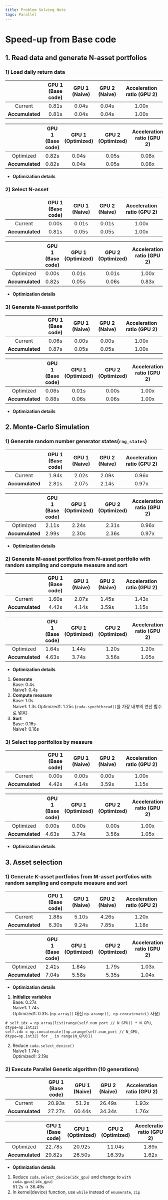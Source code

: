 ```yaml
---
title: Problem Solving Note
tags: Parallel
---
```


<!--more-->

# Speed-up from Base code
## 1. Read data and generate N-asset portfolios
### 1) Load daily return data

|    | GPU 1 (Base code) | GPU 1 (Naive) | GPU 2 (Naive) | Acceleration ratio (GPU 2) |
|:--:|:--:|:--:|:--:|:--:|
|Current        | 0.81s        | 0.04s        | 0.04s        | 1.00x        |
|**Accumulated**| 0.81s        | 0.04s        | 0.04s        | 1.00x        |

|    | GPU 1 (Base code) | GPU 1 (Optimized) | GPU 2 (Optimized) | Acceleration ratio (GPU 2) |
|:--:|:--:|:--:|:--:|:--:|
|Optimized        | 0.82s        | 0.04s        | 0.05s        | 0.08x        |
|**Accumulated**| 0.82s        | 0.04s        | 0.05s        | 0.08x        |

- **Optimization details**  



### 2) Select N-asset

|    | GPU 1 (Base code) | GPU 1 (Naive) | GPU 2 (Naive) | Acceleration ratio (GPU 2) |
|:--:|:--:|:--:|:--:|:--:|
|Current        | 0.00s        | 0.01s        | 0.01s        | 1.00x        |
|**Accumulated**| 0.81s        | 0.05s        | 0.05s        | 1.00x        |

|    | GPU 1 (Base code) | GPU 1 (Optimized) | GPU 2 (Optimized) | Acceleration ratio (GPU 2) |
|:--:|:--:|:--:|:--:|:--:|
|Optimized        | 0.00s        | 0.01s        | 0.01s        | 1.00x        |
|**Accumulated**| 0.82s        | 0.05s        | 0.06s        | 0.83x        |

- **Optimization details**  


### 3) Generate N-asset portfolio

|    | GPU 1 (Base code) | GPU 1 (Naive) | GPU 2 (Naive) | Acceleration ratio (GPU 2) |
|:--:|:--:|:--:|:--:|:--:|
|Current        | 0.06s        | 0.00s        | 0.00s        | 1.00x        |
|**Accumulated**| 0.87s        | 0.05s        | 0.05s        | 1.00x        |

|    | GPU 1 (Base code) | GPU 1 (Optimized) | GPU 2 (Optimized) | Acceleration ratio (GPU 2) |
|:--:|:--:|:--:|:--:|:--:|
|Optimized        | 0.06s        | 0.01s        | 0.00s        | 1.00x        |
|**Accumulated**| 0.88s        | 0.06s        | 0.06s        | 1.00x        |

- **Optimization details**  



## 2. Monte-Carlo Simulation
### 1) Generate random number generator states(`rng_states`)

|    | GPU 1 (Base code) | GPU 1 (Naive) | GPU 2 (Naive) | Acceleration ratio (GPU 2) |
|:--:|:--:|:--:|:--:|:--:|
|Current        | 1.94s        | 2.02s        | 2.09s        | 0.96x        |
|**Accumulated**| 2.81s        | 2.07s        | 2.14s        | 0.97x        |

|    | GPU 1 (Base code) | GPU 1 (Optimized) | GPU 2 (Optimized) | Acceleration ratio (GPU 2) |
|:--:|:--:|:--:|:--:|:--:|
|Optimized        | 2.11s        | 2.24s        | 2.31s        | 0.96x        |
|**Accumulated**| 2.99s        | 2.30s        | 2.36s        | 0.97x        |

- **Optimization details**  



### 2) Generate M-asset portfolios from N-asset portfolio with random sampling and compute measure and sort

|    | GPU 1 (Base code) | GPU 1 (Naive) | GPU 2 (Naive) | Acceleration ratio (GPU 2) |
|:--:|:--:|:--:|:--:|:--:|
|Current        | 1.60s        | 2.07s        | 1.45s        | 1.43x        |
|**Accumulated**| 4.42s        | 4.14s        | 3.59s        | 1.15x        |

|    | GPU 1 (Base code) | GPU 1 (Optimized) | GPU 2 (Optimized) | Acceleration ratio (GPU 2) |
|:--:|:--:|:--:|:--:|:--:|
|Optimized        | 1.64s        | 1.44s        | 1.20s        | 1.20x        |
|**Accumulated**| 4.63s        | 3.74s        | 3.56s        | 1.05x        |

- **Optimization details**  
1. **Generate**  
Base: 0.4s  
Naive1: 0.4s
2. **Compute measure**  
Base: 1.0s  
Naive1: 1.3s
Optimized1: 1.25s (`cuda.synchthread()`를 가장 내부의 연산 함수로 넣음)
3. **Sort**  
Base: 0.16s  
Naive1: 0.16s



### 3) Select top portfolios by measure

|    | GPU 1 (Base code) | GPU 1 (Naive) | GPU 2 (Naive) | Acceleration ratio (GPU 2) |
|:--:|:--:|:--:|:--:|:--:|
|Current        | 0.00s        | 0.00s        | 0.00s        | 1.00x        |
|**Accumulated**| 4.42s        | 4.14s        | 3.59s        | 1.15x        |

|    | GPU 1 (Base code) | GPU 1 (Optimized) | GPU 2 (Optimized) | Acceleration ratio (GPU 2) |
|:--:|:--:|:--:|:--:|:--:|
|Optimized        | 0.00s        | 0.00s        | 0.00s        | 1.00x        |
|**Accumulated**| 4.63s        | 3.74s        | 3.56s        | 1.05x        |

- **Optimization details**  



## 3. Asset selection
### 1) Generate K-asset portfolios from M-asset portfolios with random sampling and compute measure and sort

|    | GPU 1 (Base code) | GPU 1 (Naive) | GPU 2 (Naive) | Acceleration ratio (GPU 2) |
|:--:|:--:|:--:|:--:|:--:|
|Current        | 1.88s        | 5.10s        | 4.26s        | 1.20x        |
|**Accumulated**| 6.30s        | 9.24s        | 7.85s        | 1.18x        |

|    | GPU 1 (Base code) | GPU 1 (Optimized) | GPU 2 (Optimized) | Acceleration ratio (GPU 2) |
|:--:|:--:|:--:|:--:|:--:|
|Optimized        | 2.41s        | 1.84s        | 1.79s        | 1.03x        |
|**Accumulated**| 7.04s        | 5.58s        | 5.35s        | 1.04x        |

- **Optimization details**  
1. **Initialize variables**  
Base: 0.27s  
Naive1: 1.74s  
Optimized1: 0.31s (`np.array()` 대신 `np.arange(), np.concatenate()` 사용)  

```
# self.idx = np.array(list(range(self.num_port // N_GPU)) * N_GPU, dtype=np.int32)
self.idx = np.concatenate([np.arange(self.num_port // N_GPU, dtype=np.int32) for _ in range(N_GPU)])
```
2. Reduce `cuda.select_device()`  
Naive1: 1.74s  
Optimized1: 2.19s  



### 2) Execute Parallel Genetic algorithm (10 generations)

|    | GPU 1 (Base code) | GPU 1 (Naive) | GPU 2 (Naive) | Acceleration ratio (GPU 2) |
|:--:|:--:|:--:|:--:|:--:|
|Current        | 20.93s        | 51.2s        | 26.49s        | 1.93x        |
|**Accumulated**| 27.27s        | 60.44s       | 34.34s        | 1.76x        |

|    | GPU 1 (Base code) | GPU 1 (Optimized) | GPU 2 (Optimized) | Acceleration ratio (GPU 2) |
|:--:|:--:|:--:|:--:|:--:|
|Optimized        | 22.78s        | 20.92s        | 11.04s        | 1.89x        |
|**Accumulated**| 29.82s        | 26.50s        | 16.39s        | 1.62x        |

- **Optimization details**  
1. Reduce `cuda.select_device(idx_gpu)` and change to `with cuda.gpus[idx_gpu]`  
51.2s → 36.49s  
2. In kernel(device) function, use `while` instead of `enumerate`, `zip`